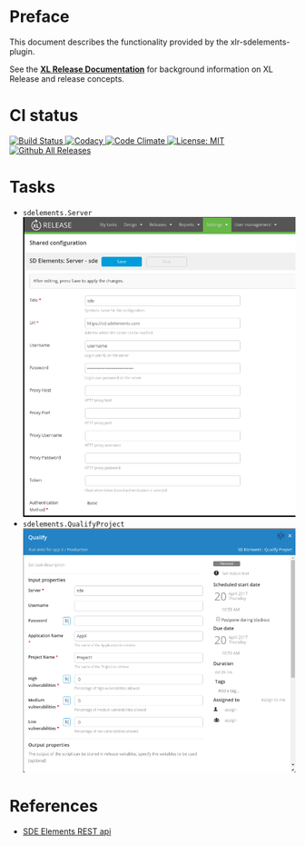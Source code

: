 # Preface #

This document describes the functionality provided by the xlr-sdelements-plugin.

See the **[XL Release Documentation](https://docs.xebialabs.com/xl-release/index.html)** for background information on XL Release and release concepts.

# CI status #

[![Build Status][xlr-sdelements-plugin-travis-image] ][xlr-sdelements-plugin-travis-url]
[![Codacy][xlr-sdelements-plugin-codacy-image] ][xlr-sdelements-plugin-codacy-url]
[![Code Climate][xlr-sdelements-plugin-code-climate-image] ][xlr-sdelements-plugin-code-climate-url]
[![License: MIT][xlr-sdelements-plugin-license-image] ][xlr-sdelements-plugin-license-url]
[![Github All Releases][xlr-sdelements-plugin-downloads-image] ]()


[xlr-sdelements-plugin-travis-image]: https://travis-ci.org/xebialabs-community/xlr-sdelements-plugin.svg?branch=master
[xlr-sdelements-plugin-travis-url]: https://travis-ci.org/xebialabs-community/xlr-sdelements-plugin
[xlr-sdelements-plugin-codacy-image]: https://api.codacy.com/project/badge/Grade/7093cb491c3a440f9ff16d1b0b9e8633
[xlr-sdelements-plugin-codacy-url]: https://www.codacy.com/app/joris-dewinne/xlr-sdelements-plugin
[xlr-sdelements-plugin-code-climate-image]: https://codeclimate.com/github/xebialabs-community/xlr-sdelements-plugin/badges/gpa.svg
[xlr-sdelements-plugin-code-climate-url]: https://codeclimate.com/github/xebialabs-community/xlr-sdelements-plugin
[xlr-sdelements-plugin-license-image]: https://img.shields.io/badge/License-MIT-yellow.svg
[xlr-sdelements-plugin-license-url]: https://opensource.org/licenses/MIT
[xlr-sdelements-plugin-downloads-image]: https://img.shields.io/github/downloads/xebialabs-community/xlr-sdelements-plugin/total.svg

# Tasks #
+ `sdelements.Server`
   ![Server Config](images/server_config.png)
+ `sdelements.QualifyProject`
   ![Qualify Project](images/qualify_project.png)

   
# References #
+ [SDE Elements REST api](https://sdelements.github.io/slate/)
